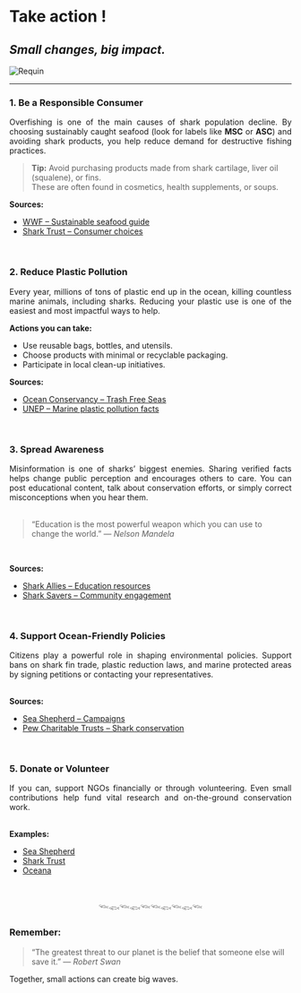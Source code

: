 <link rel="stylesheet" href="style.css">

# Take action !
## *Small changes, big impact.*

![Requin](https://github.com/user-attachments/assets/1da6f5a5-2547-4b2d-9364-660c7aafa13d)

---

### 1. Be a Responsible Consumer

<div align="justify"> 
 
Overfishing is one of the main causes of shark population decline. By choosing sustainably caught seafood (look for labels like **MSC** or **ASC**) and avoiding shark products, you help reduce demand for destructive fishing practices.
</div>

> **Tip:** Avoid purchasing products made from shark cartilage, liver oil (squalene), or fins.  
> These are often found in cosmetics, health supplements, or soups.

**Sources:**  
- [WWF – Sustainable seafood guide](https://www.worldwildlife.org/industries/sustainable-seafood) 
- [Shark Trust – Consumer choices](https://www.sharktrust.org/shark-threats)

&nbsp;&nbsp;&nbsp;&nbsp;

### 2. Reduce Plastic Pollution

<div align="justify">
Every year, millions of tons of plastic end up in the ocean, killing countless marine animals, including sharks. Reducing your plastic use is one of the easiest and most impactful ways to help.
</div>

**Actions you can take:**
- Use reusable bags, bottles, and utensils.  
- Choose products with minimal or recyclable packaging.  
- Participate in local clean-up initiatives.

**Sources:**  
- [Ocean Conservancy – Trash Free Seas](https://oceanconservancy.org/trash-free-seas/)  
- [UNEP – Marine plastic pollution facts](https://www.unep.org/interactives/beat-plastic-pollution/)

&nbsp;&nbsp;&nbsp;&nbsp;

### 3. Spread Awareness

<div align="justify">
Misinformation is one of sharks’ biggest enemies. Sharing verified facts helps change public perception and encourages others to care.  
You can post educational content, talk about conservation efforts, or simply correct misconceptions when you hear them.
</div>

<br>

> “Education is the most powerful weapon which you can use to change the world.” — *Nelson Mandela*

<br>

**Sources:**  
- [Shark Allies – Education resources](https://www.sharkallies.com/)  
- [Shark Savers – Community engagement](https://www.shark-savers.com/)

&nbsp;&nbsp;&nbsp;&nbsp;

### 4. Support Ocean-Friendly Policies

<div align="justify">
Citizens play a powerful role in shaping environmental policies. Support bans on shark fin trade, plastic reduction laws, and marine protected areas by signing petitions or contacting your representatives.
</div>
<br>

**Sources:**  
- [Sea Shepherd – Campaigns](https://www.seashepherd.org/)  
- [Pew Charitable Trusts – Shark conservation](https://www.pewtrusts.org/en/projects/global-shark-conservation)

&nbsp;&nbsp;&nbsp;&nbsp;

### 5. Donate or Volunteer

<div align="justify">
If you can, support NGOs financially or through volunteering. Even small contributions help fund vital research and on-the-ground conservation work.
</div>
<br>

**Examples:**  
- [Sea Shepherd](https://www.seashepherdglobal.org/get-involved/)  
- [Shark Trust](https://www.sharktrust.org/donate)  
- [Oceana](https://oceana.org/take-action/)

&nbsp;&nbsp;&nbsp;&nbsp;

<div align=center>𓆝𓆟𓆝𓆟𓆝𓆝𓆟𓆝𓆟𓆝</div>

### Remember:

> “The greatest threat to our planet is the belief that someone else will save it.” — *Robert Swan*

Together, small actions can create big waves.
